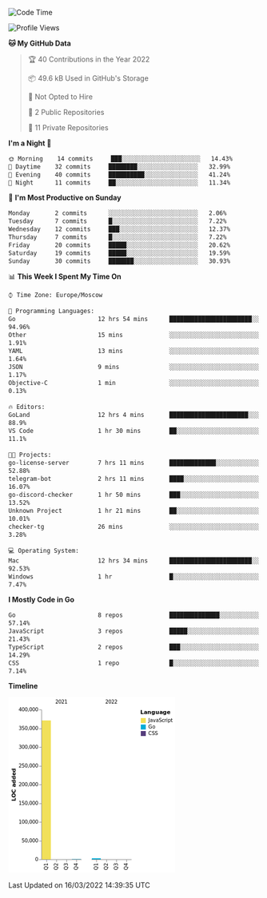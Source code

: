 <!--START_SECTION:waka-->
![Code Time](http://img.shields.io/badge/Code%20Time-215%20hrs%2040%20mins-blue)

![Profile Views](http://img.shields.io/badge/Profile%20Views-0-blue)

**🐱 My GitHub Data** 

> 🏆 40 Contributions in the Year 2022
 > 
> 📦 49.6 kB Used in GitHub's Storage 
 > 
> 🚫 Not Opted to Hire
 > 
> 📜 2 Public Repositories 
 > 
> 🔑 11 Private Repositories  
 > 
**I'm a Night 🦉** 

```text
🌞 Morning    14 commits     ███░░░░░░░░░░░░░░░░░░░░░░   14.43% 
🌆 Daytime    32 commits     ████████░░░░░░░░░░░░░░░░░   32.99% 
🌃 Evening    40 commits     ██████████░░░░░░░░░░░░░░░   41.24% 
🌙 Night      11 commits     ██░░░░░░░░░░░░░░░░░░░░░░░   11.34%

```
📅 **I'm Most Productive on Sunday** 

```text
Monday       2 commits      ░░░░░░░░░░░░░░░░░░░░░░░░░   2.06% 
Tuesday      7 commits      █░░░░░░░░░░░░░░░░░░░░░░░░   7.22% 
Wednesday    12 commits     ███░░░░░░░░░░░░░░░░░░░░░░   12.37% 
Thursday     7 commits      █░░░░░░░░░░░░░░░░░░░░░░░░   7.22% 
Friday       20 commits     █████░░░░░░░░░░░░░░░░░░░░   20.62% 
Saturday     19 commits     █████░░░░░░░░░░░░░░░░░░░░   19.59% 
Sunday       30 commits     ███████░░░░░░░░░░░░░░░░░░   30.93%

```


📊 **This Week I Spent My Time On** 

```text
⌚︎ Time Zone: Europe/Moscow

💬 Programming Languages: 
Go                       12 hrs 54 mins      ███████████████████████░░   94.96% 
Other                    15 mins             ░░░░░░░░░░░░░░░░░░░░░░░░░   1.91% 
YAML                     13 mins             ░░░░░░░░░░░░░░░░░░░░░░░░░   1.64% 
JSON                     9 mins              ░░░░░░░░░░░░░░░░░░░░░░░░░   1.17% 
Objective-C              1 min               ░░░░░░░░░░░░░░░░░░░░░░░░░   0.13%

🔥 Editors: 
GoLand                   12 hrs 4 mins       ██████████████████████░░░   88.9% 
VS Code                  1 hr 30 mins        ██░░░░░░░░░░░░░░░░░░░░░░░   11.1%

🐱‍💻 Projects: 
go-license-server        7 hrs 11 mins       █████████████░░░░░░░░░░░░   52.88% 
telegram-bot             2 hrs 11 mins       ████░░░░░░░░░░░░░░░░░░░░░   16.07% 
go-discord-checker       1 hr 50 mins        ███░░░░░░░░░░░░░░░░░░░░░░   13.52% 
Unknown Project          1 hr 21 mins        ██░░░░░░░░░░░░░░░░░░░░░░░   10.01% 
checker-tg               26 mins             ░░░░░░░░░░░░░░░░░░░░░░░░░   3.28%

💻 Operating System: 
Mac                      12 hrs 34 mins      ███████████████████████░░   92.53% 
Windows                  1 hr                █░░░░░░░░░░░░░░░░░░░░░░░░   7.47%

```

**I Mostly Code in Go** 

```text
Go                       8 repos             ██████████████░░░░░░░░░░░   57.14% 
JavaScript               3 repos             █████░░░░░░░░░░░░░░░░░░░░   21.43% 
TypeScript               2 repos             ███░░░░░░░░░░░░░░░░░░░░░░   14.29% 
CSS                      1 repo              █░░░░░░░░░░░░░░░░░░░░░░░░   7.14%

```


**Timeline**

![Chart not found](https://raw.githubusercontent.com/jeezft/jeezft/main/charts/bar_graph.png) 


 Last Updated on 16/03/2022 14:39:35 UTC
<!--END_SECTION:waka-->
